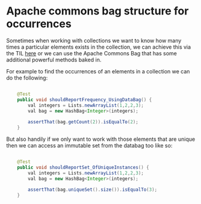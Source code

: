 # Apache commons bag structure for occurrences

Sometimes when working with collections we want to know how many times a particular elements exists in the collection, we can achieve this via the TIL [here](check-frequency-of-occurrences-in-a-list.md) or we can use the Apache Commons Bag that has some additional powerful methods baked in.

For example to find the occurrences of an elements in a collection we can do the following:

```java

	@Test
	public void shouldReportFrequency_UsingDataBag() {
		val integers = Lists.newArrayList(1,2,2,3);
		val bag = new HashBag<Integer>(integers);
		
		assertThat(bag.getCount(2)).isEqualTo(2);
	}
```

But also handily if we only want to work with those elements that are unique then we can access an immutable set from the databag too like so:

```java

	@Test
	public void shouldReportSet_OfUniqueInstances() {
		val integers = Lists.newArrayList(1,2,2,3);
		val bag = new HashBag<Integer>(integers);
		
		assertThat(bag.uniqueSet().size()).isEqualTo(3);
	}
```
